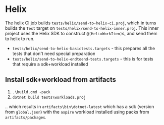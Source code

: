 # Helix

The helix CI job builds `tests/helix/send-to-helix-ci.proj`, which in turns builds the `Test` target on `tests/helix/send-to-helix-inner.proj`. This inner project uses the Helix SDK to construct `@(HelixWorkItem)`s, and send them to helix to run.

- `tests/helix/send-to-helix-basictests.targets` - this prepares all the tests that don't need special preparation
- `tests/helix/send-to-helix-endtoend-tests.targets` - this is for tests that require a sdk+workload installed

## Install sdk+workload from artifacts

1. `.\build.cmd -pack`
2. `dotnet build tests\workloads.proj`

.. which results in `artifacts\bin\dotnet-latest` which has a sdk (version from `global.json`) with the `aspire` workload installed using packs from `artifacts/packages`.
